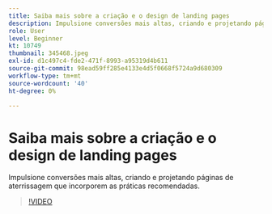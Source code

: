 ```yaml
---
title: Saiba mais sobre a criação e o design de landing pages
description: Impulsione conversões mais altas, criando e projetando páginas de aterrissagem que incorporem as práticas recomendadas.
role: User
level: Beginner
kt: 10749
thumbnail: 345468.jpeg
exl-id: d1c497c4-fde2-471f-8993-a95319d4b611
source-git-commit: 98ead59ff285e4133e4d5f0668f5724a9d680309
workflow-type: tm+mt
source-wordcount: '40'
ht-degree: 0%

---
```


# Saiba mais sobre a criação e o design de landing pages

Impulsione conversões mais altas, criando e projetando páginas de aterrissagem que incorporem as práticas recomendadas.

>[!VIDEO](https://video.tv.adobe.com/v/345468/?quality=12&learn=on)
